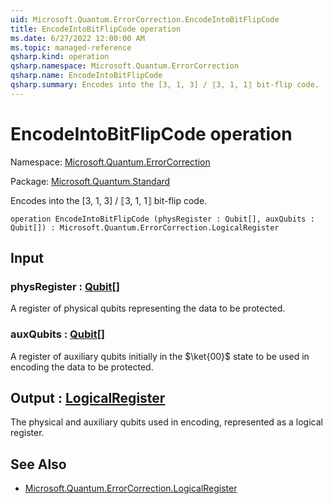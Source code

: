 ```yaml
---
uid: Microsoft.Quantum.ErrorCorrection.EncodeIntoBitFlipCode
title: EncodeIntoBitFlipCode operation
ms.date: 6/27/2022 12:00:00 AM
ms.topic: managed-reference
qsharp.kind: operation
qsharp.namespace: Microsoft.Quantum.ErrorCorrection
qsharp.name: EncodeIntoBitFlipCode
qsharp.summary: Encodes into the [3, 1, 3] / ⟦3, 1, 1⟧ bit-flip code.
---
```


# EncodeIntoBitFlipCode operation

Namespace: [Microsoft.Quantum.ErrorCorrection](xref:Microsoft.Quantum.ErrorCorrection)

Package: [Microsoft.Quantum.Standard](https://nuget.org/packages/Microsoft.Quantum.Standard)


Encodes into the [3, 1, 3] / ⟦3, 1, 1⟧ bit-flip code.

```qsharp
operation EncodeIntoBitFlipCode (physRegister : Qubit[], auxQubits : Qubit[]) : Microsoft.Quantum.ErrorCorrection.LogicalRegister
```


## Input

### physRegister : [Qubit](xref:microsoft.quantum.qsharp.valueliterals#qubit-literals)[]

A register of physical qubits representing the data to be protected.


### auxQubits : [Qubit](xref:microsoft.quantum.qsharp.valueliterals#qubit-literals)[]

A register of auxiliary qubits initially in the $\ket{00}$ state to beused in encoding the data to be protected.



## Output : [LogicalRegister](xref:Microsoft.Quantum.ErrorCorrection.LogicalRegister)

The physical and auxiliary qubits used in encoding, represented as alogical register.

## See Also

- [Microsoft.Quantum.ErrorCorrection.LogicalRegister](xref:Microsoft.Quantum.ErrorCorrection.LogicalRegister)